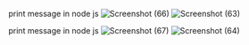 print message in node js
![Screenshot (66)](https://github.com/user-attachments/assets/41ad1618-9948-424a-b290-1e5a472ce94c)
![Screenshot (63)](https://github.com/user-attachments/assets/f6288145-98fb-44a7-85a3-6804d586f07b)

print message in node js
![Screenshot (67)](https://github.com/user-attachments/assets/a7af24f7-7f32-4fe9-bbab-7cb3b28a92b0)
![Screenshot (64)](https://github.com/user-attachments/assets/a5422e86-bd6a-44b8-979a-c68c8a5cc3c2)
